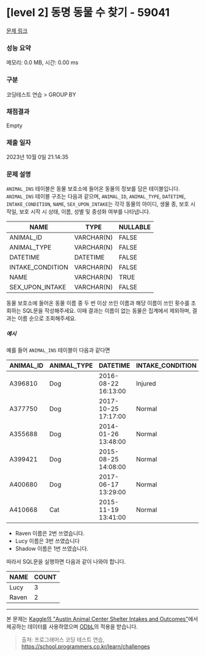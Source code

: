 # [level 2] 동명 동물 수 찾기 - 59041 

[문제 링크](https://school.programmers.co.kr/learn/courses/30/lessons/59041) 

### 성능 요약

메모리: 0.0 MB, 시간: 0.00 ms

### 구분

코딩테스트 연습 > GROUP BY

### 채점결과

Empty

### 제출 일자

2023년 10월 0일 21:14:35

### 문제 설명

<p style="user-select: auto;"><code style="user-select: auto;">ANIMAL_INS</code> 테이블은 동물 보호소에 들어온 동물의 정보를 담은 테이블입니다. <code style="user-select: auto;">ANIMAL_INS</code> 테이블 구조는 다음과 같으며, <code style="user-select: auto;">ANIMAL_ID</code>, <code style="user-select: auto;">ANIMAL_TYPE</code>, <code style="user-select: auto;">DATETIME</code>, <code style="user-select: auto;">INTAKE_CONDITION</code>, <code style="user-select: auto;">NAME</code>, <code style="user-select: auto;">SEX_UPON_INTAKE</code>는 각각 동물의 아이디, 생물 종, 보호 시작일, 보호 시작 시 상태, 이름, 성별 및 중성화 여부를 나타냅니다.</p>
<table class="table" style="user-select: auto;">
        <thead style="user-select: auto;"><tr style="user-select: auto;">
<th style="user-select: auto;">NAME</th>
<th style="user-select: auto;">TYPE</th>
<th style="user-select: auto;">NULLABLE</th>
</tr>
</thead>
        <tbody style="user-select: auto;"><tr style="user-select: auto;">
<td style="user-select: auto;">ANIMAL_ID</td>
<td style="user-select: auto;">VARCHAR(N)</td>
<td style="user-select: auto;">FALSE</td>
</tr>
<tr style="user-select: auto;">
<td style="user-select: auto;">ANIMAL_TYPE</td>
<td style="user-select: auto;">VARCHAR(N)</td>
<td style="user-select: auto;">FALSE</td>
</tr>
<tr style="user-select: auto;">
<td style="user-select: auto;">DATETIME</td>
<td style="user-select: auto;">DATETIME</td>
<td style="user-select: auto;">FALSE</td>
</tr>
<tr style="user-select: auto;">
<td style="user-select: auto;">INTAKE_CONDITION</td>
<td style="user-select: auto;">VARCHAR(N)</td>
<td style="user-select: auto;">FALSE</td>
</tr>
<tr style="user-select: auto;">
<td style="user-select: auto;">NAME</td>
<td style="user-select: auto;">VARCHAR(N)</td>
<td style="user-select: auto;">TRUE</td>
</tr>
<tr style="user-select: auto;">
<td style="user-select: auto;">SEX_UPON_INTAKE</td>
<td style="user-select: auto;">VARCHAR(N)</td>
<td style="user-select: auto;">FALSE</td>
</tr>
</tbody>
      </table>
<p style="user-select: auto;">동물 보호소에 들어온 동물 이름 중 두 번 이상 쓰인 이름과 해당 이름이 쓰인 횟수를 조회하는 SQL문을 작성해주세요. 이때 결과는 이름이 없는 동물은 집계에서 제외하며, 결과는 이름 순으로 조회해주세요. </p>

<h5 style="user-select: auto;">예시</h5>

<p style="user-select: auto;">예를 들어 <code style="user-select: auto;">ANIMAL_INS</code> 테이블이 다음과 같다면</p>
<table class="table" style="user-select: auto;">
        <thead style="user-select: auto;"><tr style="user-select: auto;">
<th style="user-select: auto;">ANIMAL_ID</th>
<th style="user-select: auto;">ANIMAL_TYPE</th>
<th style="user-select: auto;">DATETIME</th>
<th style="user-select: auto;">INTAKE_CONDITION</th>
<th style="user-select: auto;">NAME</th>
<th style="user-select: auto;">SEX_UPON_INTAKE</th>
</tr>
</thead>
        <tbody style="user-select: auto;"><tr style="user-select: auto;">
<td style="user-select: auto;">A396810</td>
<td style="user-select: auto;">Dog</td>
<td style="user-select: auto;">2016-08-22 16:13:00</td>
<td style="user-select: auto;">Injured</td>
<td style="user-select: auto;">Raven</td>
<td style="user-select: auto;">Spayed Female</td>
</tr>
<tr style="user-select: auto;">
<td style="user-select: auto;">A377750</td>
<td style="user-select: auto;">Dog</td>
<td style="user-select: auto;">2017-10-25 17:17:00</td>
<td style="user-select: auto;">Normal</td>
<td style="user-select: auto;">Lucy</td>
<td style="user-select: auto;">Spayed Female</td>
</tr>
<tr style="user-select: auto;">
<td style="user-select: auto;">A355688</td>
<td style="user-select: auto;">Dog</td>
<td style="user-select: auto;">2014-01-26 13:48:00</td>
<td style="user-select: auto;">Normal</td>
<td style="user-select: auto;">Shadow</td>
<td style="user-select: auto;">Neutered Male</td>
</tr>
<tr style="user-select: auto;">
<td style="user-select: auto;">A399421</td>
<td style="user-select: auto;">Dog</td>
<td style="user-select: auto;">2015-08-25 14:08:00</td>
<td style="user-select: auto;">Normal</td>
<td style="user-select: auto;">Lucy</td>
<td style="user-select: auto;">Spayed Female</td>
</tr>
<tr style="user-select: auto;">
<td style="user-select: auto;">A400680</td>
<td style="user-select: auto;">Dog</td>
<td style="user-select: auto;">2017-06-17 13:29:00</td>
<td style="user-select: auto;">Normal</td>
<td style="user-select: auto;">Lucy</td>
<td style="user-select: auto;">Spayed Female</td>
</tr>
<tr style="user-select: auto;">
<td style="user-select: auto;">A410668</td>
<td style="user-select: auto;">Cat</td>
<td style="user-select: auto;">2015-11-19 13:41:00</td>
<td style="user-select: auto;">Normal</td>
<td style="user-select: auto;">Raven</td>
<td style="user-select: auto;">Spayed Female</td>
</tr>
</tbody>
      </table>
<ul style="user-select: auto;">
<li style="user-select: auto;">Raven 이름은 2번 쓰였습니다.</li>
<li style="user-select: auto;">Lucy 이름은 3번 쓰였습니다</li>
<li style="user-select: auto;">Shadow 이름은 1번 쓰였습니다.</li>
</ul>

<p style="user-select: auto;">따라서 SQL문을 실행하면 다음과 같이 나와야 합니다. </p>
<table class="table" style="user-select: auto;">
        <thead style="user-select: auto;"><tr style="user-select: auto;">
<th style="user-select: auto;">NAME</th>
<th style="user-select: auto;">COUNT</th>
</tr>
</thead>
        <tbody style="user-select: auto;"><tr style="user-select: auto;">
<td style="user-select: auto;">Lucy</td>
<td style="user-select: auto;">3</td>
</tr>
<tr style="user-select: auto;">
<td style="user-select: auto;">Raven</td>
<td style="user-select: auto;">2</td>
</tr>
</tbody>
      </table>
<hr style="user-select: auto;">

<p style="user-select: auto;">본 문제는 <a href="https://www.kaggle.com/aaronschlegel/austin-animal-center-shelter-intakes-and-outcomes" target="_blank" rel="noopener" style="user-select: auto;">Kaggle의 "Austin Animal Center Shelter Intakes and Outcomes"</a>에서 제공하는 데이터를 사용하였으며 <a href="https://opendatacommons.org/licenses/odbl/1.0/" target="_blank" rel="noopener" style="user-select: auto;">ODbL</a>의 적용을 받습니다.</p>


> 출처: 프로그래머스 코딩 테스트 연습, https://school.programmers.co.kr/learn/challenges